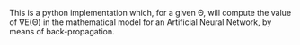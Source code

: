 This is a  python implementation which, for a given Θ, will compute the value of
∇E(Θ) in the mathematical model for an Artificial Neural Network, by means of back-propagation.
